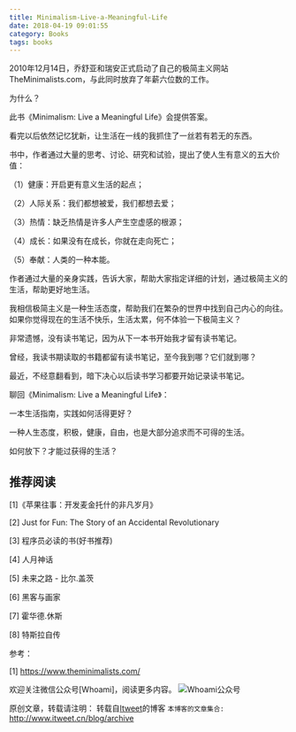 ```yaml
---
title: Minimalism-Live-a-Meaningful-Life
date: 2018-04-19 09:01:55
category: Books
tags: books
---
```

2010年12月14日，乔舒亚和瑞安正式启动了自己的极简主义网站TheMinimalists.com，与此同时放弃了年薪六位数的工作。

为什么？

此书《Minimalism: Live a Meaningful Life》会提供答案。

看完以后依然记忆犹新，让生活在一线的我抓住了一丝若有若无的东西。

书中，作者通过大量的思考、讨论、研究和试验，提出了使人生有意义的五大价值：

（1）健康：开启更有意义生活的起点；

（2）人际关系：我们都想被爱，我们都想去爱；

（3）热情：缺乏热情是许多人产生空虚感的根源；

（4）成长：如果没有在成长，你就在走向死亡；

（5）奉献：人类的一种本能。

作者通过大量的亲身实践，告诉大家，帮助大家指定详细的计划，通过极简主义的生活，帮助更好地生活。

我相信极简主义是一种生活态度，帮助我们在繁杂的世界中找到自己内心的向往。如果你觉得现在的生活不快乐，生活太累，何不体验一下极简主义？

非常遗憾，没有读书笔记，因为从下一本书开始我才留有读书笔记。

曾经，我读书期读取的书籍都留有读书笔记，至今我到哪？它们就到哪？

最近，不经意翻看到，暗下决心以后读书学习都要开始记录读书笔记。

聊回《Minimalism: Live a Meaningful Life》：

一本生活指南，实践如何活得更好？

一种人生态度，积极，健康，自由，也是大部分追求而不可得的生活。

如何放下？才能过获得的生活？

## 推荐阅读

[1]《苹果往事：开发麦金托什的非凡岁月》

[2] Just for Fun: The Story of an Accidental Revolutionary

[3] 程序员必读的书(好书推荐)

[4] 人月神话

[5] 未来之路 - 比尔.盖茨

[6] 黑客与画家

[7] 霍华德.休斯

[8] 特斯拉自传

参考：

[1] https://www.theminimalists.com/

欢迎关注微信公众号[Whoami]，阅读更多内容。
![Whoami公众号](https://github.com/itweet/labs/raw/master/common/img/weixin_public.gif)

原创文章，转载请注明： 转载自[Itweet](http://www.itweet.cn)的博客
`本博客的文章集合:` http://www.itweet.cn/blog/archive